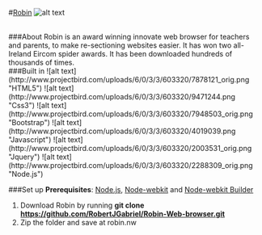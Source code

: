 
#[Robin](http://www.projectbird.com/robin.html)
![alt text](http://www.projectbird.com/uploads/6/0/3/3/603320/5012474.jpg "Logo Title Text 1")

<br>
###About
Robin is an award winning  innovate web browser for teachers and parents, to make re-sectioning websites easier.
It has won two all-Ireland Eircom spider awards. It has been downloaded hundreds of thousands of times.

<br>
###Built in
![alt text](http://www.projectbird.com/uploads/6/0/3/3/603320/7878121_orig.png "HTML5")
![alt text](http://www.projectbird.com/uploads/6/0/3/3/603320/9471244.png "Css3")
![alt text](http://www.projectbird.com/uploads/6/0/3/3/603320/7948503_orig.png "Bootstrap")
![alt text](http://www.projectbird.com/uploads/6/0/3/3/603320/4019039.png "Javascript")
![alt text](http://www.projectbird.com/uploads/6/0/3/3/603320/2003531_orig.png "Jquery")
![alt text](http://www.projectbird.com/uploads/6/0/3/3/603320/2288309_orig.png "Node.js")

<br>

###Set up
**Prerequisites**: [Node.js](https://nodejs.org/), [Node-webkit](https://github.com/nwjs/nw.js) and  [Node-webkit Builder](https://github.com/mllrsohn/node-webkit-builder)
1. Download Robin by running **git clone https://github.com/RobertJGabriel/Robin-Web-browser.git**
2. Zip the folder and save at robin.nw
